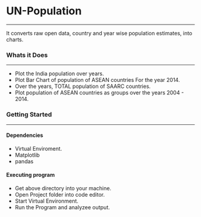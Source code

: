 # UN-Population
<hr />
It converts raw open data, country and year wise population estimates, into charts. 

<h3>Whats it Does</h3>
<hr>
<ul>
  <li>
  Plot the India population over years.
  </li>
  <li>
   Plot Bar Chart of population of ASEAN countries For the year   2014.
  </li>
  <li>
  Over the years, TOTAL population of SAARC countries.
  </li>
  <li>
  Plot population of ASEAN  countries as groups over the years 2004 - 2014.
  </li>
</ul>
<h3>Getting Started</h3>
<hr>
<h4>Dependencies</h4>
 <ul>
   <li>
  Virtual Enviroment.
   </li>
  <li>
  Matplotlib
   </li>
 <li>
  pandas
 </li>
</ul>
<h4>Executing program</h4>
 <ul>
  <li>
     Get above directory into your machine.
  </li>
  <li>
   Open Project folder into code editor.
  </li>
  <li>
    Start Virtual Environment.
  </li>
  <li>
    Run the Program and analyzee output.
  </li>
</ul>





